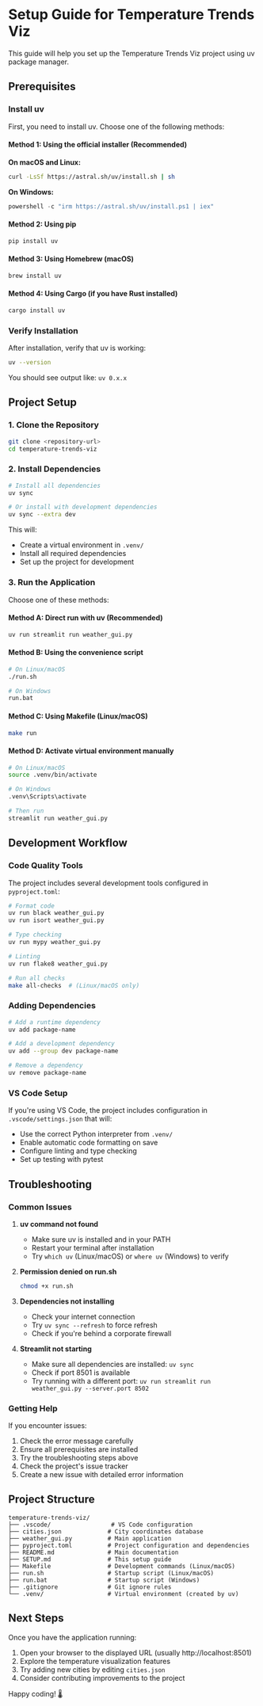 # Setup Guide for Temperature Trends Viz

This guide will help you set up the Temperature Trends Viz project using uv package manager.

## Prerequisites

### Install uv

First, you need to install uv. Choose one of the following methods:

#### Method 1: Using the official installer (Recommended)

**On macOS and Linux:**
```bash
curl -LsSf https://astral.sh/uv/install.sh | sh
```

**On Windows:**
```powershell
powershell -c "irm https://astral.sh/uv/install.ps1 | iex"
```

#### Method 2: Using pip
```bash
pip install uv
```

#### Method 3: Using Homebrew (macOS)
```bash
brew install uv
```

#### Method 4: Using Cargo (if you have Rust installed)
```bash
cargo install uv
```

### Verify Installation

After installation, verify that uv is working:
```bash
uv --version
```

You should see output like: `uv 0.x.x`

## Project Setup

### 1. Clone the Repository

```bash
git clone <repository-url>
cd temperature-trends-viz
```

### 2. Install Dependencies

```bash
# Install all dependencies
uv sync

# Or install with development dependencies
uv sync --extra dev
```

This will:
- Create a virtual environment in `.venv/`
- Install all required dependencies
- Set up the project for development

### 3. Run the Application

Choose one of these methods:

#### Method A: Direct run with uv (Recommended)
```bash
uv run streamlit run weather_gui.py
```

#### Method B: Using the convenience script
```bash
# On Linux/macOS
./run.sh

# On Windows
run.bat
```

#### Method C: Using Makefile (Linux/macOS)
```bash
make run
```

#### Method D: Activate virtual environment manually
```bash
# On Linux/macOS
source .venv/bin/activate

# On Windows
.venv\Scripts\activate

# Then run
streamlit run weather_gui.py
```

## Development Workflow

### Code Quality Tools

The project includes several development tools configured in `pyproject.toml`:

```bash
# Format code
uv run black weather_gui.py
uv run isort weather_gui.py

# Type checking
uv run mypy weather_gui.py

# Linting
uv run flake8 weather_gui.py

# Run all checks
make all-checks  # (Linux/macOS only)
```

### Adding Dependencies

```bash
# Add a runtime dependency
uv add package-name

# Add a development dependency
uv add --group dev package-name

# Remove a dependency
uv remove package-name
```

### VS Code Setup

If you're using VS Code, the project includes configuration in `.vscode/settings.json` that will:
- Use the correct Python interpreter from `.venv/`
- Enable automatic code formatting on save
- Configure linting and type checking
- Set up testing with pytest

## Troubleshooting

### Common Issues

1. **uv command not found**
   - Make sure uv is installed and in your PATH
   - Restart your terminal after installation
   - Try `which uv` (Linux/macOS) or `where uv` (Windows) to verify

2. **Permission denied on run.sh**
   ```bash
   chmod +x run.sh
   ```

3. **Dependencies not installing**
   - Check your internet connection
   - Try `uv sync --refresh` to force refresh
   - Check if you're behind a corporate firewall

4. **Streamlit not starting**
   - Make sure all dependencies are installed: `uv sync`
   - Check if port 8501 is available
   - Try running with a different port: `uv run streamlit run weather_gui.py --server.port 8502`

### Getting Help

If you encounter issues:
1. Check the error message carefully
2. Ensure all prerequisites are installed
3. Try the troubleshooting steps above
4. Check the project's issue tracker
5. Create a new issue with detailed error information

## Project Structure

```
temperature-trends-viz/
├── .vscode/                 # VS Code configuration
├── cities.json             # City coordinates database
├── weather_gui.py          # Main application
├── pyproject.toml          # Project configuration and dependencies
├── README.md               # Main documentation
├── SETUP.md                # This setup guide
├── Makefile                # Development commands (Linux/macOS)
├── run.sh                  # Startup script (Linux/macOS)
├── run.bat                 # Startup script (Windows)
├── .gitignore              # Git ignore rules
└── .venv/                  # Virtual environment (created by uv)
```

## Next Steps

Once you have the application running:
1. Open your browser to the displayed URL (usually http://localhost:8501)
2. Explore the temperature visualization features
3. Try adding new cities by editing `cities.json`
4. Consider contributing improvements to the project

Happy coding! 🌡️
